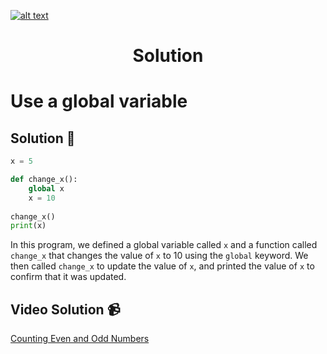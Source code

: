 <a href="https://www.core-code.io/">

![alt text](https://uploads-ssl.webflow.com/5eb2f56932c3562feab232e3/5f73550d00249e7e96c9f3de_Logo.png 'corecodeio')

</a>

<h1 align="center">Solution</h1>

# Use a global variable



## Solution 🏁
    
```python
x = 5

def change_x():
    global x
    x = 10
    
change_x()
print(x)
```

In this program, we defined a global variable called `x` and a function called `change_x` that changes the value of `x` to 10 using the `global` keyword. We then called `change_x` to update the value of `x`, and printed the value of `x` to confirm that it was updated.

## Video Solution 📹

[Counting Even and Odd Numbers](https://edpuzzle.com/assignments/6386b321c511ef40e3f4fb07/watch)